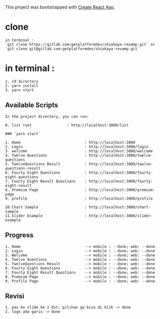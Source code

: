 This project was bootstrapped with [Create React App](https://github.com/facebook/create-react-app).

# clone

    in terminal :
    `git clone https://gitlab.com/getplatformdev/shiokaya-revamp.git` or
    `git clone git@gitlab.com:getplatformdev/shiokaya-revamp.git`

# in terminal :

    1. cd directory
    2. yarn install
    3. yarn start

## Available Scripts

    In the project directory, you can run:

    0. list root                : http://localhost:3000/list

    ### `yarn start`

    1. Home                             : http://localhost:3000
    2. Login                            : http://localhost:3000/login
    3. welcome                          : http://localhost:3000/welcome
    4. Twelve Questions                 : http://localhost:3000/twelve-questions
    5. TwelveQuestions Result           : http://localhost:3000/twelve-questions-result
    6. Fourty Eight Questions           : http://localhost:3000/fourty-eight-questions
    7. Fourty Eight Result Questions    : http://localhost:3000/fourty-eight-result
    8. Premium Page                     : http://localhost:3000/premium-page
    9. profile                          : http://localhost:3000/profile

    10.Chart Sample                     : http://localhost:3000/chart-sample
    11.Slider Example                   : http://localhost:3000/slider-example

## Progress

    1. Home                             --> mobile : --done; web: --done
    2. Login                            --> mobile : --done; web: --done
    3. Welcome                          --> mobile : --done; web: --done
    4. Twelve Questions                 --> mobile : --done; web: --done
    5. TwelveQuestions Result           --> mobile : --done; web: --done
    6. Fourty Eight Questions           --> mobile : --done; web: --done
    7. Fourty Eight Result Questions    --> mobile : --done; web: --done
    8. Premium Page                     --> mobile : --done; web: --done
    9. Profile Page                     --> mobile : --done; web: --done

## Revisi

    1. pas ke slide ke 2 dst, pilihan ga bisa di klik -> done
    2. logo ada garis -> done